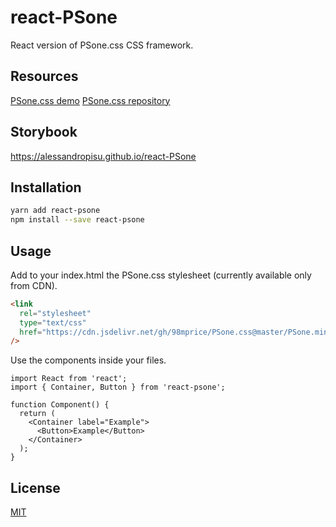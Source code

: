 # react-PSone

React version of PSone.css CSS framework.

## Resources

[PSone.css demo](https://98mprice.github.io/PSone.css/)
[PSone.css repository](https://github.com/98mprice/PSone.css)

## Storybook

https://alessandropisu.github.io/react-PSone

## Installation

```bash
yarn add react-psone
npm install --save react-psone
```

## Usage

Add to your index.html the PSone.css stylesheet (currently available only from CDN).

```html
<link
  rel="stylesheet"
  type="text/css"
  href="https://cdn.jsdelivr.net/gh/98mprice/PSone.css@master/PSone.min.css"
/>
```

Use the components inside your files.

```tsx
import React from 'react';
import { Container, Button } from 'react-psone';

function Component() {
  return (
    <Container label="Example">
      <Button>Example</Button>
    </Container>
  );
}
```

## License

[MIT](https://github.com/alessandropisu/react-PSone/blob/master/LICENSE)
